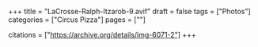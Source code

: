 +++
title = "LaCrosse-Ralph-Itzarob-9.avif"
draft = false
tags = ["Photos"]
categories = ["Circus Pizza"]
pages = [""]

citations = ["https://archive.org/details/img-6071-2"]
+++
